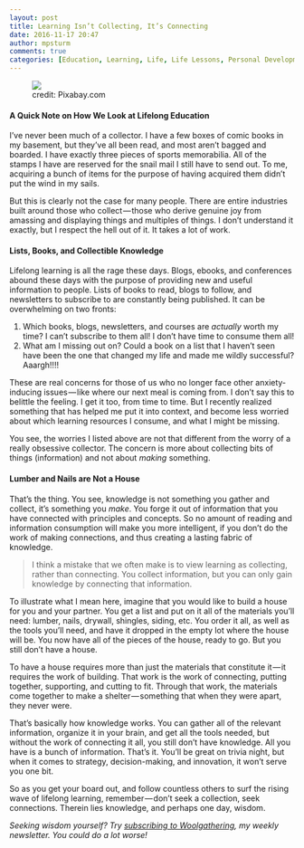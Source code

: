 ```yaml
---
layout: post
title: Learning Isn’t Collecting, It’s Connecting
date: 2016-11-17 20:47
author: mpsturm
comments: true
categories: [Education, Learning, Life, Life Lessons, Personal Development, Uncategorized]
---
```



<figure class="wp-caption">

<img src="https://cdn-images-1.medium.com/max/720/0*Rf7Kh4q5tXVBqYJD.jpg">

<figcaption class="wp-caption-text">credit: Pixabay.com</figcaption></figure><h4>A Quick Note on How We Look at Lifelong Education</h4>
<p>I’ve never been much of a collector. I have a few boxes of comic books in my basement, but they’ve all been read, and most aren’t bagged and boarded. I have exactly three pieces of sports memorabilia. All of the stamps I have are reserved for the snail mail I still have to send out. To me, acquiring a bunch of items for the purpose of having acquired them didn’t put the wind in my sails.</p>
<p>But this is clearly not the case for many people. There are entire industries built around those who collect — those who derive genuine joy from amassing and displaying things and multiples of things. I don’t understand it exactly, but I respect the hell out of it. It takes a lot of work.</p>
<h4>Lists, Books, and Collectible Knowledge</h4>
<p>Lifelong learning is all the rage these days. Blogs, ebooks, and conferences abound these days with the purpose of providing new and useful information to people. Lists of books to read, blogs to follow, and newsletters to subscribe to are constantly being published. It can be overwhelming on two fronts:</p>
<ol>
<li>Which books, blogs, newsletters, and courses are <em>actually</em> worth my time? I can’t subscribe to them all! I don’t have time to consume them all!</li>
<li>What am I missing out on? Could a book on a list that I haven’t seen have been the one that changed my life and made me wildly successful? Aaargh!!!!</li>
</ol>
<p>These are real concerns for those of us who no longer face other anxiety-inducing issues — like where our next meal is coming from. I don’t say this to belittle the feeling. I get it too, from time to time. But I recently realized something that has helped me put it into context, and become less worried about which learning resources I consume, and what I might be missing.</p>
<p>You see, the worries I listed above are not that different from the worry of a really obsessive collector. The concern is more about collecting bits of things (information) and not about <em>making </em>something.</p>
<h4>Lumber and Nails are Not a House</h4>
<p>That’s the thing. You see, knowledge is not something you gather and collect, it’s something you <em>make</em>. You forge it out of information that you have connected with principles and concepts. So no amount of reading and information consumption will make you more intelligent, if you don’t do the work of making connections, and thus creating a lasting fabric of knowledge.</p>
<blockquote>I think a mistake that we often make is to view learning as collecting, rather than connecting. You collect information, but you can only gain knowledge by connecting that information.</blockquote>
<p>To illustrate what I mean here, imagine that you would like to build a house for you and your partner. You get a list and put on it all of the materials you’ll need: lumber, nails, drywall, shingles, siding, etc. You order it all, as well as the tools you’ll need, and have it dropped in the empty lot where the house will be. You now have all of the pieces of the house, ready to go. But you still don’t have a house.</p>
<p>To have a house requires more than just the materials that constitute it — it requires the work of building. That work is the work of connecting, putting together, supporting, and cutting to fit. Through that work, the materials come together to make a shelter — something that when they were apart, they never were.</p>
<p>That’s basically how knowledge works. You can gather all of the relevant information, organize it in your brain, and get all the tools needed, but without the work of connecting it all, you still don’t have knowledge. All you have is a bunch of information. That’s it. You’ll be great on trivia night, but when it comes to strategy, decision-making, and innovation, it won’t serve you one bit.</p>
<p>So as you get your board out, and follow countless others to surf the rising wave of lifelong learning, remember — don’t seek a collection, seek connections. Therein lies knowledge, and perhaps one day, wisdom.</p>
<p><em>Seeking wisdom yourself? Try </em><a href="http://tinyletter.com/mike_sturm" target="_blank"><em>subscribing to Woolgathering</em></a><em>, my weekly newsletter. You could do a lot worse!</em></p>

